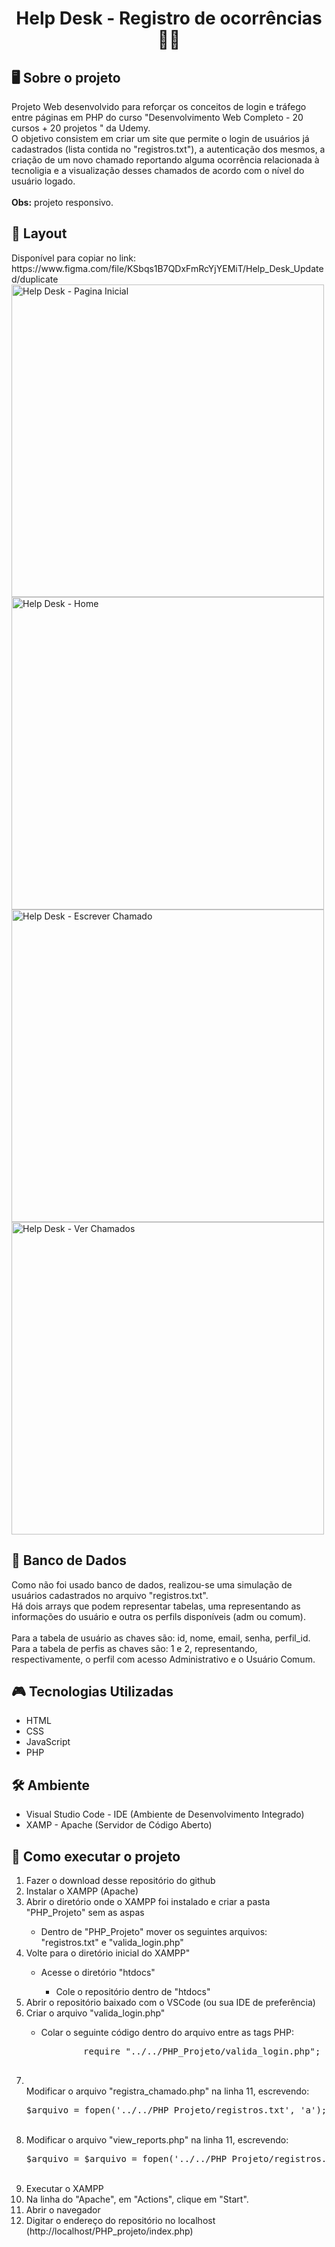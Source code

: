 <h1 align="center">Help Desk - Registro de ocorrências 👩‍💻</h1>
<h2>🖥️ Sobre o projeto</h2>

Projeto Web desenvolvido para reforçar os conceitos de login e tráfego entre páginas em PHP do curso "Desenvolvimento Web Completo - 20 cursos + 20 projetos
" da Udemy.<br>
O objetivo consistem em criar um site que permite o login de usuários já cadastrados (lista contida no "registros.txt"), a autenticação dos mesmos, a criação de um novo chamado reportando alguma ocorrência relacionada à tecnoligia e a visualização desses chamados de acordo com o nível do usuário logado.<br><br>
<strong>Obs:</strong> projeto responsivo.

<h2>🎨 Layout</h2>
Disponível para copiar no link: https://www.figma.com/file/KSbqs1B7QDxFmRcYjYEMiT/Help_Desk_Updated/duplicate
<div displya="flex">
<img alt="Help Desk - Pagina Inicial" src="https://user-images.githubusercontent.com/80129871/210274075-b23eb304-26a1-4783-b730-c608f6df820f.png" width="500px">
<img alt="Help Desk - Home" src="https://user-images.githubusercontent.com/80129871/210274105-4ec3c48f-a195-4c06-8121-fb4058887065.png" width="500px">
<img alt="Help Desk - Escrever Chamado" src="https://user-images.githubusercontent.com/80129871/210274163-3ac6ef7c-8ad8-4c7b-8a37-bed4713ac688.png" width="500px">
<img alt="Help Desk - Ver Chamados" src="https://user-images.githubusercontent.com/80129871/210274192-7593e624-68a4-473f-8bbc-6538d1689b57.png" width="500px">
</div>

<h2>🧩 Banco de Dados</h2>
Como não foi usado banco de dados, realizou-se uma simulação de usuários cadastrados no arquivo "registros.txt".<br>
Há dois arrays que podem representar tabelas, uma representando as informações do usuário e outra os perfils disponíveis (adm ou comum).<br><br>
Para a tabela de usuário as chaves são: id, nome, email, senha, perfil_id.<br>
Para a tabela de perfis as chaves são: 1 e 2, representando, respectivamente, o perfil com acesso Administrativo e o Usuário Comum.<br>

<h2>🎮 Tecnologias Utilizadas</h2>
<ul>
  <li>HTML</li>
  <li>CSS</li>
  <li>JavaScript</li>
  <li>PHP</li>
</ul>

<h2>🛠️ Ambiente</h2>
<ul>
<li>Visual Studio Code - IDE (Ambiente de Desenvolvimento Integrado)</li>
<li>XAMP - Apache (Servidor de Código Aberto)</li>
</ul>

<h2>🌟 Como executar o projeto</h2>
<ol>
  <li>Fazer o download desse repositório do github</li>
  <li>Instalar o XAMPP (Apache)</li>
  <li>Abrir o diretório onde o XAMPP foi instalado e criar a pasta "PHP_Projeto" sem as aspas</li>
  <ul><li>Dentro de "PHP_Projeto" mover os seguintes arquivos: "registros.txt" e "valida_login.php"</li></ul>
  <li>Volte para o diretório inicial do XAMPP"</li>
  <ul>
    <li>Acesse o diretório "htdocs"</li>
    <ul>
      <li>Cole o repositório dentro de "htdocs"</li>
    </ul>
  </ul>
  <li>Abrir o repositório baixado com o VSCode (ou sua IDE de preferência)</li>
  <li>Criar o arquivo "valida_login.php"</li>
  <ul>
    <li>
      Colar o seguinte código dentro do arquivo entre as tags PHP:
      <pre>
        require "../../PHP_Projeto/valida_login.php";
      </pre>
      </li>
    </ul>
   <li><br>Modificar o arquivo "registra_chamado.php" na linha 11, escrevendo:<pre>$arquivo = fopen('../../PHP_Projeto/registros.txt', 'a');</pre><br></li>
   <li>Modificar o arquivo "view_reports.php" na linha 11, escrevendo:<pre>$arquivo = $arquivo = fopen('../../PHP_Projeto/registros.txt','r'); //abre o arquivo txt em modo leitura</pre><br></li>
   <li>Executar o XAMPP</li>
   <li>Na linha do "Apache", em "Actions", clique em "Start".
   <li>Abrir o navegador</li>
   <li>Digitar o endereço do repositório no localhost (http://localhost/PHP_projeto/index.php)</li>
</ol>
